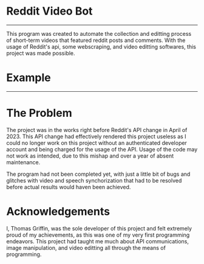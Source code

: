 # Reddit Video Bot
---
This program was created to automate the collection and editting process of short-term videos that featured reddit posts and comments. With the usage of Reddit's api, some webscraping, and video editting softwares, this project was made possible. 

# Example
---


# The Problem
The project was in the works right before Reddit's API change in April of 2023. This API change had effectively rendered this project useless as I could no longer work on this project without an authenticated developer account and being charged for the usage of the API. Usage of the code may not work as intended, due to this mishap and over a year of absent maintenance.

The program had not been completed yet, with just a little bit of bugs and glitches with video and speech synchorization that had to be resolved before actual results would haven been achieved.

# Acknowledgements
I, Thomas Griffin, was the sole developer of this project and felt extremely proud of my achievements, as this was one of my very first programming endeavors. This project had taught me much about API communications, image manipulation, and video editting all through the means of programming.